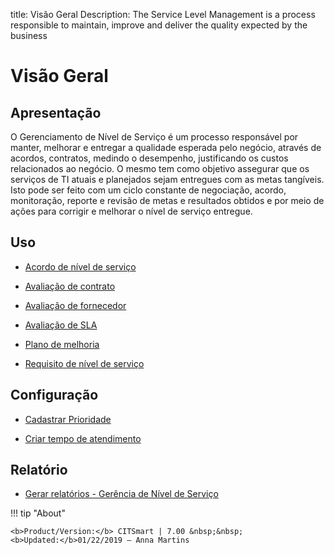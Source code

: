 title: Visão Geral
Description: The Service Level Management is a process responsible to maintain, improve and deliver the quality expected by the business
# Visão Geral

Apresentação
----------------

O Gerenciamento de Nível de Serviço é um processo responsável por manter, melhorar e entregar a qualidade esperada pelo negócio, através de acordos, contratos, medindo o desempenho, justificando os custos relacionados ao negócio. O mesmo tem como objetivo assegurar que os serviços de TI atuais e planejados sejam entregues com as metas tangíveis. Isto pode ser feito com um ciclo constante de negociação, acordo, monitoração, reporte e revisão de metas e resultados obtidos e por meio de ações para corrigir e melhorar o nível de serviço entregue.

Uso
-------

- [Acordo de nível de serviço](/pt-br/citsmart-7/processes/service-level/use/service-level-agreement.html)

- [Avaliação de contrato](/pt-br/citsmart-7/processes/service-level/use/contract-evaluation.html)

- [Avaliação de fornecedor](/pt-br/citsmart-7/processes/service-level/use/provider-evaluation.html)

- [Avaliação de SLA](/pt-br/citsmart-7/processes/service-level/use/SLA-evaluation.html)

- [Plano de melhoria](/pt-br/citsmart-7/processes/service-level/use/improvement-plan.html)

- [Requisito de nível de serviço](/pt-br/citsmart-7/processes/service-level/use/service-level-requirement.html)

Configuração
-----------------

- [Cadastrar Prioridade](/pt-br/citsmart-7/processes/portfolio-and-catalog/configuration/register-priority.html)

- [Criar tempo de atendimento](/pt-br/citsmart-7/processes/service-level/configuration/create-time-attendance.html)

Relatório
----------

- [Gerar relatórios - Gerência de Nível de Serviço](/pt-br/citsmart-7/processes/service-level/configuration/reports-service-level-management.html)

!!! tip "About"

    <b>Product/Version:</b> CITSmart | 7.00 &nbsp;&nbsp;
    <b>Updated:</b>01/22/2019 – Anna Martins
